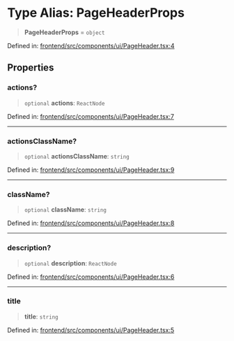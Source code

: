# Type Alias: PageHeaderProps

> **PageHeaderProps** = `object`

Defined in: [frontend/src/components/ui/PageHeader.tsx:4](https://github.com/lsendel/sass/blob/ca8b2b87627589617e0de57047e1f50d53e78078/frontend/src/components/ui/PageHeader.tsx#L4)

## Properties

### actions?

> `optional` **actions**: `ReactNode`

Defined in: [frontend/src/components/ui/PageHeader.tsx:7](https://github.com/lsendel/sass/blob/ca8b2b87627589617e0de57047e1f50d53e78078/frontend/src/components/ui/PageHeader.tsx#L7)

***

### actionsClassName?

> `optional` **actionsClassName**: `string`

Defined in: [frontend/src/components/ui/PageHeader.tsx:9](https://github.com/lsendel/sass/blob/ca8b2b87627589617e0de57047e1f50d53e78078/frontend/src/components/ui/PageHeader.tsx#L9)

***

### className?

> `optional` **className**: `string`

Defined in: [frontend/src/components/ui/PageHeader.tsx:8](https://github.com/lsendel/sass/blob/ca8b2b87627589617e0de57047e1f50d53e78078/frontend/src/components/ui/PageHeader.tsx#L8)

***

### description?

> `optional` **description**: `ReactNode`

Defined in: [frontend/src/components/ui/PageHeader.tsx:6](https://github.com/lsendel/sass/blob/ca8b2b87627589617e0de57047e1f50d53e78078/frontend/src/components/ui/PageHeader.tsx#L6)

***

### title

> **title**: `string`

Defined in: [frontend/src/components/ui/PageHeader.tsx:5](https://github.com/lsendel/sass/blob/ca8b2b87627589617e0de57047e1f50d53e78078/frontend/src/components/ui/PageHeader.tsx#L5)
